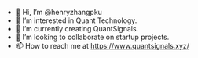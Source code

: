- 👋 Hi, I’m @henryzhangpku
- 👀 I’m interested in Quant Technology.
- 🌱 I’m currently creating QuantSignals.
- 💞️ I’m looking to collaborate on startup projects.
- 📫 How to reach me at https://www.quantsignals.xyz/

<!---
henryzhangpku/henryzhangpku is a ✨ special ✨ repository because its `README.md` (this file) appears on your GitHub profile.
You can click the Preview link to take a look at your changes.
--->
